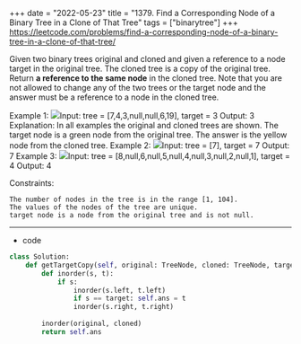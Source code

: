 +++ 
date = "2022-05-23"
title = "1379. Find a Corresponding Node of a Binary Tree in a Clone of That Tree"
tags = ["binarytree"]
+++
https://leetcode.com/problems/find-a-corresponding-node-of-a-binary-tree-in-a-clone-of-that-tree/

Given two binary trees original and cloned and given a reference to a node target in the original tree.
The cloned tree is a copy of the original tree.
Return __a reference to the same node__ in the cloned tree.
Note that you are not allowed to change any of the two trees or the target node and the answer must be a reference to a node in the cloned tree.
 
Example 1:
![](https://assets.leetcode.com/uploads/2020/02/21/e1.png)Input: tree = [7,4,3,null,null,6,19], target = 3 Output: 3 Explanation: In all examples the original and cloned trees are shown. The target node is a green node from the original tree. The answer is the yellow node from the cloned tree. 
Example 2:
![](https://assets.leetcode.com/uploads/2020/02/21/e2.png)Input: tree = [7], target = 7 Output: 7 
Example 3:
![](https://assets.leetcode.com/uploads/2020/02/21/e3.png)Input: tree = [8,null,6,null,5,null,4,null,3,null,2,null,1], target = 4 Output: 4 
 
Constraints:

	The number of nodes in the tree is in the range [1, 104].
	The values of the nodes of the tree are unique.
	target node is a node from the original tree and is not null.

---
- code
```py
class Solution:
    def getTargetCopy(self, original: TreeNode, cloned: TreeNode, target: TreeNode) -> TreeNode:
        def inorder(s, t):
            if s:
                inorder(s.left, t.left)
                if s == target: self.ans = t
                inorder(s.right, t.right)
                
        inorder(original, cloned)
        return self.ans 
```
